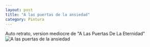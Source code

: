 ```yaml
---
layout: post
title: "A las puertas de la ansiedad"
category: Pintura
---
```

Auto retrato, version mediocre de "A Las Puertas De La Eternidad"
![A las puertas de la ansiedad](/images/up/post/alpdla.jpeg)